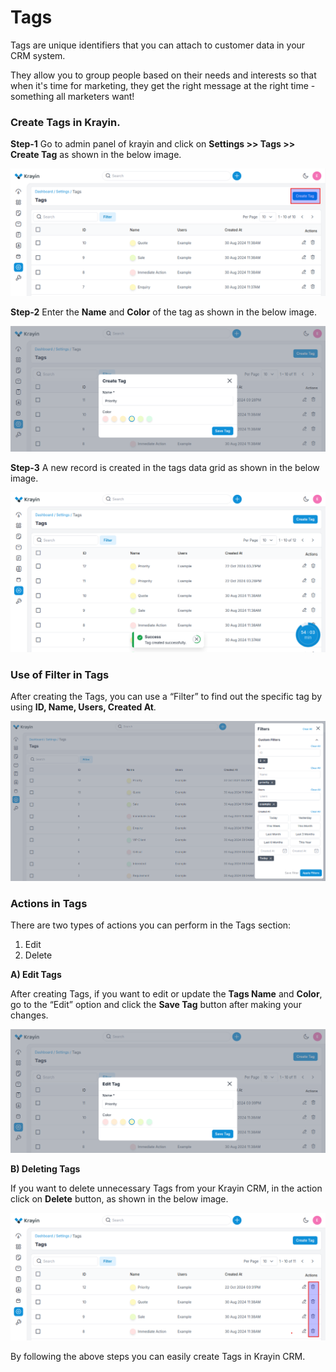 # Tags

Tags are unique identifiers that you can attach to customer data in your CRM system. 

They allow you to group people based on their needs and interests so that when it's time for marketing, they get the right message at the right time - something all marketers want!

### Create Tags in Krayin.

**Step-1** Go to admin panel of krayin and click on **Settings >> Tags >> Create Tag** as shown in the below image.

![Tags](../../assets/2.0/images/setting/tags.png)

**Step-2** Enter the **Name** and **Color** of the tag as shown in the below image.

![Create Tags](../../assets/2.0/images/setting/createTags.png)

**Step-3** A new record is created in the tags data grid as shown in the below image.

![Tags Grid](../../assets/2.0/images/setting/tagGrid.png)

### Use of Filter in Tags

After creating the Tags, you can use a “Filter” to find out the specific tag by using **ID, Name, Users, Created At**.

![filter](../../assets/2.0/images/setting/tagFilter.png)

### Actions in Tags

There are two types of actions you can perform in the Tags section:

1) Edit
2) Delete

**A) Edit Tags**

After creating Tags, if you want to edit or update the **Tags Name** and **Color**, go to the “Edit” option and click the **Save Tag** button after making your changes.

![Group Edit](../../assets/2.0/images/setting/editTag.png)

**B) Deleting Tags**

If you want to delete unnecessary Tags from your Krayin CRM, in the action click on **Delete** button, as shown in the below image.

![Delete Grid](../../assets/2.0/images/setting/deleteTag.png)

By following the above steps you can easily create Tags in Krayin CRM.
